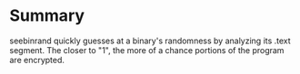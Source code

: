 # Summary

seebinrand quickly guesses at a binary's randomness by analyzing its .text segment. The closer to "1", the more of a chance portions of the program are encrypted.
